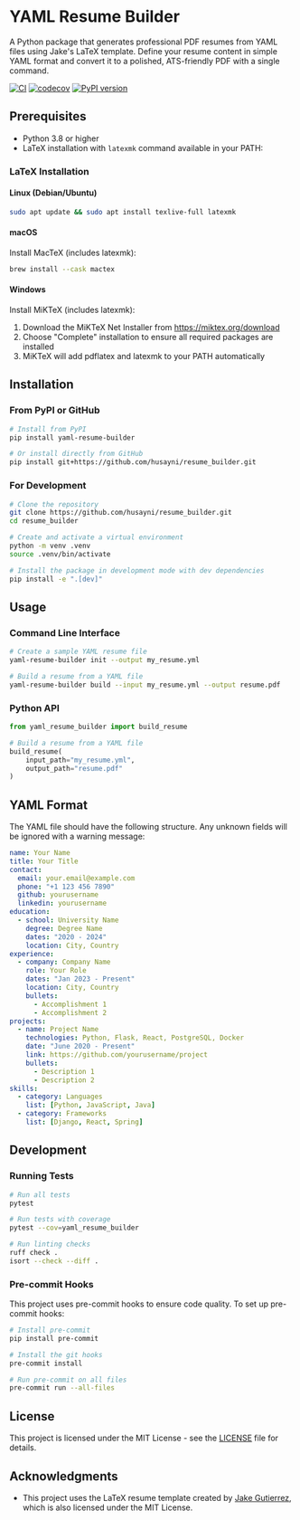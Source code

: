 # YAML Resume Builder

A Python package that generates professional PDF resumes from YAML files using Jake's LaTeX template. Define your resume content in simple YAML format and convert it to a polished, ATS-friendly PDF with a single command.

[![CI](https://github.com/husayni/resume_builder/actions/workflows/ci.yml/badge.svg)](https://github.com/husayni/resume_builder/actions/workflows/ci.yml)
[![codecov](https://codecov.io/gh/husayni/resume_builder/branch/main/graph/badge.svg)](https://codecov.io/gh/husayni/resume_builder)
[![PyPI version](https://badge.fury.io/py/yaml-resume-builder.svg)](https://badge.fury.io/py/yaml-resume-builder)

## Prerequisites

- Python 3.8 or higher
- LaTeX installation with `latexmk` command available in your PATH:

### LaTeX Installation

#### Linux (Debian/Ubuntu)
```bash
sudo apt update && sudo apt install texlive-full latexmk
```

#### macOS
Install MacTeX (includes latexmk):
```bash
brew install --cask mactex
```

#### Windows
Install MiKTeX (includes latexmk):
1. Download the MiKTeX Net Installer from https://miktex.org/download
2. Choose "Complete" installation to ensure all required packages are installed
3. MiKTeX will add pdflatex and latexmk to your PATH automatically

## Installation

### From PyPI or GitHub

```bash
# Install from PyPI
pip install yaml-resume-builder

# Or install directly from GitHub
pip install git+https://github.com/husayni/resume_builder.git
```

### For Development

```bash
# Clone the repository
git clone https://github.com/husayni/resume_builder.git
cd resume_builder

# Create and activate a virtual environment
python -m venv .venv
source .venv/bin/activate

# Install the package in development mode with dev dependencies
pip install -e ".[dev]"
```

## Usage

### Command Line Interface

```bash
# Create a sample YAML resume file
yaml-resume-builder init --output my_resume.yml

# Build a resume from a YAML file
yaml-resume-builder build --input my_resume.yml --output resume.pdf
```

### Python API

```python
from yaml_resume_builder import build_resume

# Build a resume from a YAML file
build_resume(
    input_path="my_resume.yml",
    output_path="resume.pdf"
)
```

## YAML Format

The YAML file should have the following structure. Any unknown fields will be ignored with a warning message:

```yaml
name: Your Name
title: Your Title
contact:
  email: your.email@example.com
  phone: "+1 123 456 7890"
  github: yourusername
  linkedin: yourusername
education:
  - school: University Name
    degree: Degree Name
    dates: "2020 - 2024"
    location: City, Country
experience:
  - company: Company Name
    role: Your Role
    dates: "Jan 2023 - Present"
    location: City, Country
    bullets:
      - Accomplishment 1
      - Accomplishment 2
projects:
  - name: Project Name
    technologies: Python, Flask, React, PostgreSQL, Docker
    date: "June 2020 - Present"
    link: https://github.com/yourusername/project
    bullets:
      - Description 1
      - Description 2
skills:
  - category: Languages
    list: [Python, JavaScript, Java]
  - category: Frameworks
    list: [Django, React, Spring]
```

## Development

### Running Tests

```bash
# Run all tests
pytest

# Run tests with coverage
pytest --cov=yaml_resume_builder

# Run linting checks
ruff check .
isort --check --diff .
```

### Pre-commit Hooks

This project uses pre-commit hooks to ensure code quality. To set up pre-commit hooks:

```bash
# Install pre-commit
pip install pre-commit

# Install the git hooks
pre-commit install

# Run pre-commit on all files
pre-commit run --all-files
```

## License

This project is licensed under the MIT License - see the [LICENSE](LICENSE) file for details.

## Acknowledgments

- This project uses the LaTeX resume template created by [Jake Gutierrez](https://github.com/jakegut/resume), which is also licensed under the MIT License.
